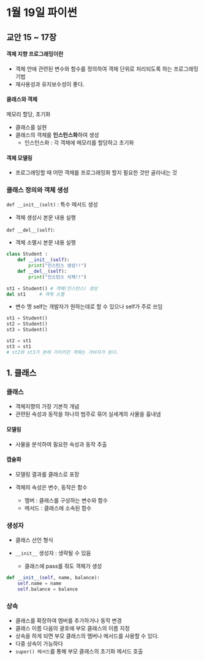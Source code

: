 # 1월 19일 파이썬

## 교안 15 ~ 17장

#### 객체 지향 프로그래밍이란

- 객체 안에 관련된 변수와 함수를 정의하여 객체 단위로 처리되도록 하는 프로그래밍 기법
- 재사용성과 유지보수성이 좋다.



#### 클래스와 객체

메모리 할당, 초기화

- 클래스를 실현
- 클래스의 객체를 **인스턴스화**하여 생성
  - 인스턴스화 : 각 객체에 메모리를 할당하고 초기화



#### 객체 모델링

- 프로그래밍할 때 어떤 객체를 프로그래밍화 할지 필요한 것만 골라내는 것



### 클래스 정의와 객체 생성

`def __init__(selt)` : 특수 메서드 생성

- 객체 생성시 본문 내용 실행

`def __del__(self)`: 

- 객체 소멸시 본문 내용 실행

```python
class Student :
	def __init__(self):
		print("인스턴스 생성!!")
	def __del__(self):
		print("인스턴스 삭제!!")
 
st1 = Student()	# 객체(인스턴스) 생성
del st1		# 객체 소멸

```

- 변수 명 self는 개발자가 원하는데로 할 수 있으나 self가 주로 쓰임

```python
st1 = Student()
st2 = Student()
st3 = Student()

st2 = st1
st3 = st1
# st2와 st3가 본래 가리키던 객체는 가비지가 된다.
```



## 1. 클래스

### 클래스

- 객체지향의 가장 기본적 개념
- 관련된 속성과 동작을 하나의 범주로 묶어 실세계의 사물을 흉내냄

#### 모델링

- 사물을 분석하여 필요한 속성과 동작 추출

#### 캡슐화

- 모델링 결과를 클래스로 포장



- 객체의 속성은 변수, 동작은 함수
  - 멤버 : 클래스를 구성하는 변수와 함수
  - 메서드 : 클래스에 소속된 함수



### 생성자

- 클래스 선언 형식

- `__init__` 생성자 : 생략될 수 있음
  - 클래스에 pass를 줘도 객체가 생성

```python
def __init__(self, name, balance):
	self.name = name
	self.balance = balance
```



### 상속

- 클래스를 확장하여 멤버를 추가하거나 동작 변경
- 클래스 이름 다음의 괄호에 부모 클래스의 이름 지정
- 상속을 하게 되면 부모 클래스의 멤버나 메서드를 사용할 수 있다.
- 다중 상속이 가능하다
- `super() 메서드`를 통해 부모 클래스의 초기화 메서드 호출